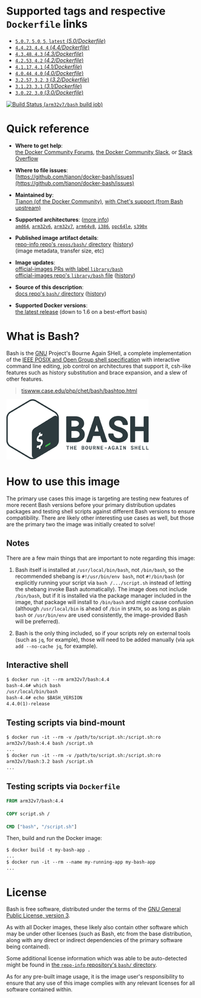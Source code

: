 <!--

********************************************************************************

WARNING:

    DO NOT EDIT "bash/README.md"

    IT IS AUTO-GENERATED

    (from the other files in "bash/" combined with a set of templates)

********************************************************************************

-->

# Supported tags and respective `Dockerfile` links

-	[`5.0.7`, `5.0`, `5`, `latest` (*5.0/Dockerfile*)](https://github.com/tianon/docker-bash/blob/fba9ecf51cac8e334263a377fe0c5c0e4de74265/5.0/Dockerfile)
-	[`4.4.23`, `4.4`, `4` (*4.4/Dockerfile*)](https://github.com/tianon/docker-bash/blob/38a2a9828a6916afcb05663fd5db950afaf4c17d/4.4/Dockerfile)
-	[`4.3.48`, `4.3` (*4.3/Dockerfile*)](https://github.com/tianon/docker-bash/blob/38a2a9828a6916afcb05663fd5db950afaf4c17d/4.3/Dockerfile)
-	[`4.2.53`, `4.2` (*4.2/Dockerfile*)](https://github.com/tianon/docker-bash/blob/38a2a9828a6916afcb05663fd5db950afaf4c17d/4.2/Dockerfile)
-	[`4.1.17`, `4.1` (*4.1/Dockerfile*)](https://github.com/tianon/docker-bash/blob/38a2a9828a6916afcb05663fd5db950afaf4c17d/4.1/Dockerfile)
-	[`4.0.44`, `4.0` (*4.0/Dockerfile*)](https://github.com/tianon/docker-bash/blob/38a2a9828a6916afcb05663fd5db950afaf4c17d/4.0/Dockerfile)
-	[`3.2.57`, `3.2`, `3` (*3.2/Dockerfile*)](https://github.com/tianon/docker-bash/blob/38a2a9828a6916afcb05663fd5db950afaf4c17d/3.2/Dockerfile)
-	[`3.1.23`, `3.1` (*3.1/Dockerfile*)](https://github.com/tianon/docker-bash/blob/38a2a9828a6916afcb05663fd5db950afaf4c17d/3.1/Dockerfile)
-	[`3.0.22`, `3.0` (*3.0/Dockerfile*)](https://github.com/tianon/docker-bash/blob/38a2a9828a6916afcb05663fd5db950afaf4c17d/3.0/Dockerfile)

[![Build Status](https://doi-janky.infosiftr.net/job/multiarch/job/arm32v7/job/bash/badge/icon) (`arm32v7/bash` build job)](https://doi-janky.infosiftr.net/job/multiarch/job/arm32v7/job/bash/)

# Quick reference

-	**Where to get help**:  
	[the Docker Community Forums](https://forums.docker.com/), [the Docker Community Slack](https://blog.docker.com/2016/11/introducing-docker-community-directory-docker-community-slack/), or [Stack Overflow](https://stackoverflow.com/search?tab=newest&q=docker)

-	**Where to file issues**:  
	[https://github.com/tianon/docker-bash/issues](https://github.com/tianon/docker-bash/issues)

-	**Maintained by**:  
	[Tianon (of the Docker Community)](https://github.com/tianon/docker-bash), [with Chet's support (from Bash upstream)](https://github.com/docker-library/official-images/pull/2217#issue-181031192)

-	**Supported architectures**: ([more info](https://github.com/docker-library/official-images#architectures-other-than-amd64))  
	[`amd64`](https://hub.docker.com/r/amd64/bash/), [`arm32v6`](https://hub.docker.com/r/arm32v6/bash/), [`arm32v7`](https://hub.docker.com/r/arm32v7/bash/), [`arm64v8`](https://hub.docker.com/r/arm64v8/bash/), [`i386`](https://hub.docker.com/r/i386/bash/), [`ppc64le`](https://hub.docker.com/r/ppc64le/bash/), [`s390x`](https://hub.docker.com/r/s390x/bash/)

-	**Published image artifact details**:  
	[repo-info repo's `repos/bash/` directory](https://github.com/docker-library/repo-info/blob/master/repos/bash) ([history](https://github.com/docker-library/repo-info/commits/master/repos/bash))  
	(image metadata, transfer size, etc)

-	**Image updates**:  
	[official-images PRs with label `library/bash`](https://github.com/docker-library/official-images/pulls?q=label%3Alibrary%2Fbash)  
	[official-images repo's `library/bash` file](https://github.com/docker-library/official-images/blob/master/library/bash) ([history](https://github.com/docker-library/official-images/commits/master/library/bash))

-	**Source of this description**:  
	[docs repo's `bash/` directory](https://github.com/docker-library/docs/tree/master/bash) ([history](https://github.com/docker-library/docs/commits/master/bash))

-	**Supported Docker versions**:  
	[the latest release](https://github.com/docker/docker-ce/releases/latest) (down to 1.6 on a best-effort basis)

# What is Bash?

Bash is the [GNU](http://www.gnu.org/) Project's Bourne Again SHell, a complete implementation of the [IEEE POSIX and Open Group shell specification](http://www.opengroup.org/onlinepubs/9699919799/nfindex.html) with interactive command line editing, job control on architectures that support it, csh-like features such as history substitution and brace expansion, and a slew of other features.

> [tiswww.case.edu/php/chet/bash/bashtop.html](https://tiswww.case.edu/php/chet/bash/bashtop.html)

![logo](https://raw.githubusercontent.com/docker-library/docs/5cb6fef6ed317e5af7e1e14e64c18c2b81657e81/bash/logo.png)

# How to use this image

The primary use cases this image is targeting are testing new features of more recent Bash versions before your primary distribution updates packages and testing shell scripts against different Bash versions to ensure compatibility. There are likely other interesting use cases as well, but those are the primary two the image was initially created to solve!

## Notes

There are a few main things that are important to note regarding this image:

1.	Bash itself is installed at `/usr/local/bin/bash`, not `/bin/bash`, so the recommended shebang is `#!/usr/bin/env bash`, not `#!/bin/bash` (or explicitly running your script via `bash /.../script.sh` instead of letting the shebang invoke Bash automatically). The image does not include `/bin/bash`, but if it is installed via the package manager included in the image, that package will install to `/bin/bash` and might cause confusion (although `/usr/local/bin` is ahead of `/bin` in `$PATH`, so as long as plain `bash` or `/usr/bin/env` are used consistently, the image-provided Bash will be preferred).

2.	Bash is the only thing included, so if your scripts rely on external tools (such as `jq`, for example), those will need to be added manually (via `apk add --no-cache jq`, for example).

## Interactive shell

```console
$ docker run -it --rm arm32v7/bash:4.4
bash-4.4# which bash
/usr/local/bin/bash
bash-4.4# echo $BASH_VERSION
4.4.0(1)-release
```

## Testing scripts via bind-mount

```console
$ docker run -it --rm -v /path/to/script.sh:/script.sh:ro arm32v7/bash:4.4 bash /script.sh
...
$ docker run -it --rm -v /path/to/script.sh:/script.sh:ro arm32v7/bash:3.2 bash /script.sh
...
```

## Testing scripts via `Dockerfile`

```dockerfile
FROM arm32v7/bash:4.4

COPY script.sh /

CMD ["bash", "/script.sh"]
```

Then, build and run the Docker image:

```console
$ docker build -t my-bash-app .
...
$ docker run -it --rm --name my-running-app my-bash-app
...
```

# License

Bash is free software, distributed under the terms of the [GNU General Public License, version 3](http://www.gnu.org/licenses/gpl.html).

As with all Docker images, these likely also contain other software which may be under other licenses (such as Bash, etc from the base distribution, along with any direct or indirect dependencies of the primary software being contained).

Some additional license information which was able to be auto-detected might be found in [the `repo-info` repository's `bash/` directory](https://github.com/docker-library/repo-info/tree/master/repos/bash).

As for any pre-built image usage, it is the image user's responsibility to ensure that any use of this image complies with any relevant licenses for all software contained within.
